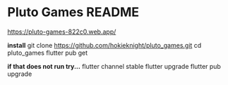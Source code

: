 # Pluto Games README

https://pluto-games-822c0.web.app/

**install**
git clone https://github.com/hokieknight/pluto_games.git
cd pluto_games
flutter pub get

**if that does not run try...**
flutter channel stable
flutter upgrade
flutter pub upgrade
